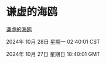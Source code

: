# 谦虚的海鸥
[谦虚的海鸥](http://219.139.197.74:56308/qxdho/course/base/hotlink/index.php)

2024年 10月 28日 星期一 02:40:01 CST

2024年 10月 27日 星期日 18:40:01 GMT
